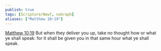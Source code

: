 ```yaml
---
publish: true
tags: [Scripture/NewT, noGraph]
aliases: ["Matthew 10:19"]
---
```

[Matthew 10:19](https://churchofjesuschrist.org/study/scriptures/nt/matt/10?lang=eng&id=p19#p19) But when they deliver you up, take no thought how or what ye shall speak: for it shall be given you in that same hour what ye shall speak.
